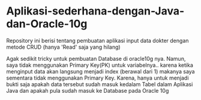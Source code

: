 # Aplikasi-sederhana-dengan-Java-dan-Oracle-10g
Repository ini berisi tentang pembuatan aplikasi input data dokter dengan metode CRUD (hanya 'Read' saja yang hilang)

Agak sedikit tricky untuk pembuatan Database di oracle10g nya. Namun, saya tidak menggunakan Primary Key(PK) untuk variabelnya.. karena ketika menginput data
akan langsung menjadi index (berawal dari 1) makanya saya sementara tidak menggunakan Primary Key. Karena, hanya untuk menjadi bukti saja apakah data tersebut
sudah masuk kedalam Tabel dalam Aplikasi Java dan apakah pula sudah masuk ke Database pada Oracle 10g

